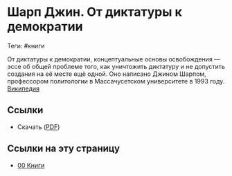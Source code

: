 # Шарп Джин. От диктатуры к демократии

Теги: #книги 

От диктатуры к демократии, концептуальные основы освобождения — эссе об общей проблеме того, как уничтожить диктатуру и не допустить создания на её месте ещё одной. Оно написано Джином Шарпом, профессором политологии в Массачусетском университете в 1993 году. [Википедия](https://ru.wikipedia.org/wiki/%D0%9E%D1%82_%D0%B4%D0%B8%D0%BA%D1%82%D0%B0%D1%82%D1%83%D1%80%D1%8B_%D0%BA_%D0%B4%D0%B5%D0%BC%D0%BE%D0%BA%D1%80%D0%B0%D1%82%D0%B8%D0%B8)

## Ссылки

* Скачать ([PDF](https://drive.google.com/file/d/1z67BIsmQJNpI_Ugp3Iugbltfa4xyIFse/view?usp=sharing))

## Ссылки на эту страницу

* [00 Книги](00%20%D0%9A%D0%BD%D0%B8%D0%B3%D0%B8.md)